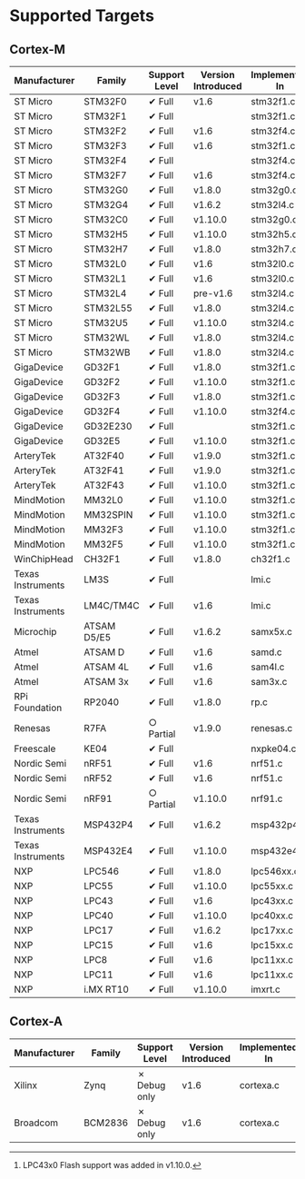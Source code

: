 # Supported Targets

## Cortex-M

| Manufacturer      | Family      | Support Level | Version Introduced | Implemented In | Notes
|-------------------|-------------|---------------|--------------------|----------------|------
| ST Micro          | STM32F0     | ✔ Full        | v1.6               | stm32f1.c      |
| ST Micro          | STM32F1     | ✔ Full        |                    | stm32f1.c      |
| ST Micro          | STM32F2     | ✔ Full        | v1.6               | stm32f4.c      |
| ST Micro          | STM32F3     | ✔ Full        | v1.6               | stm32f1.c      |
| ST Micro          | STM32F4     | ✔ Full        |                    | stm32f4.c      |
| ST Micro          | STM32F7     | ✔ Full        | v1.6               | stm32f4.c      |
| ST Micro          | STM32G0     | ✔ Full        | v1.8.0             | stm32g0.c      |
| ST Micro          | STM32G4     | ✔ Full        | v1.6.2             | stm32l4.c      |
| ST Micro          | STM32C0     | ✔ Full        | v1.10.0            | stm32g0.c      |
| ST Micro          | STM32H5     | ✔ Full        | v1.10.0            | stm32h5.c      |
| ST Micro          | STM32H7     | ✔ Full        | v1.8.0             | stm32h7.c      |
| ST Micro          | STM32L0     | ✔ Full        | v1.6               | stm32l0.c      |
| ST Micro          | STM32L1     | ✔ Full        | v1.6               | stm32l0.c      |
| ST Micro          | STM32L4     | ✔ Full        | pre-v1.6           | stm32l4.c      |
| ST Micro          | STM32L55    | ✔ Full        | v1.8.0             | stm32l4.c      |
| ST Micro          | STM32U5     | ✔ Full        | v1.10.0            | stm32l4.c      |
| ST Micro          | STM32WL     | ✔ Full        | v1.8.0             | stm32l4.c      |
| ST Micro          | STM32WB     | ✔ Full        | v1.8.0             | stm32l4.c      |
| GigaDevice        | GD32F1      | ✔ Full        | v1.8.0             | stm32f1.c      |
| GigaDevice        | GD32F2      | ✔ Full        | v1.10.0            | stm32f1.c      |
| GigaDevice        | GD32F3      | ✔ Full        | v1.8.0             | stm32f1.c      |
| GigaDevice        | GD32F4      | ✔ Full        | v1.10.0            | stm32f4.c      |
| GigaDevice        | GD32E230    | ✔ Full        |                    | stm32f1.c      |
| GigaDevice        | GD32E5      | ✔ Full        | v1.10.0            | stm32f1.c      |
| ArteryTek         | AT32F40     | ✔ Full        | v1.9.0             | stm32f1.c      |
| ArteryTek         | AT32F41     | ✔ Full        | v1.9.0             | stm32f1.c      |
| ArteryTek         | AT32F43     | ✔ Full        | v1.10.0            | stm32f1.c      |
| MindMotion        | MM32L0      | ✔ Full        | v1.10.0            | stm32f1.c      |
| MindMotion        | MM32SPIN    | ✔ Full        | v1.10.0            | stm32f1.c      |
| MindMotion        | MM32F3      | ✔ Full        | v1.10.0            | stm32f1.c      |
| MindMotion        | MM32F5      | ✔ Full        | v1.10.0            | stm32f1.c      |
| WinChipHead       | CH32F1      | ✔ Full        | v1.8.0             | ch32f1.c       |
| Texas Instruments | LM3S        | ✔ Full        |                    | lmi.c          |
| Texas Instruments | LM4C/TM4C   | ✔ Full        | v1.6               | lmi.c          |
| Microchip         | ATSAM D5/E5 | ✔ Full        | v1.6.2             | samx5x.c       |
| Atmel             | ATSAM D     | ✔ Full        | v1.6               | samd.c         |
| Atmel             | ATSAM 4L    | ✔ Full        | v1.6               | sam4l.c        |
| Atmel             | ATSAM 3x    | ✔ Full        | v1.6               | sam3x.c        |
| RPi Foundation    | RP2040      | ✔ Full        | v1.8.0             | rp.c           |
| Renesas           | R7FA        | ○ Partial     | v1.9.0             | renesas.c      |
| Freescale         | KE04        | ✔ Full        |                    | nxpke04.c      |
| Nordic Semi       | nRF51       | ✔ Full        | v1.6               | nrf51.c        |
| Nordic Semi       | nRF52       | ✔ Full        | v1.6               | nrf51.c        |
| Nordic Semi       | nRF91       | ○ Partial     | v1.10.0            | nrf91.c        |
| Texas Instruments | MSP432P4    | ✔ Full        | v1.6.2             | msp432p4.c     |
| Texas Instruments | MSP432E4    | ✔ Full        | v1.10.0            | msp432e4.c     |
| NXP               | LPC546      | ✔ Full        | v1.8.0             | lpc546xx.c     |
| NXP               | LPC55       | ✔ Full        | v1.10.0            | lpc55xx.c      |
| NXP               | LPC43       | ✔ Full        | v1.6               | lpc43xx.c      | [^1]
| NXP               | LPC40       | ✔ Full        | v1.10.0            | lpc40xx.c      |
| NXP               | LPC17       | ✔ Full        | v1.6.2             | lpc17xx.c      |
| NXP               | LPC15       | ✔ Full        | v1.6               | lpc15xx.c      |
| NXP               | LPC8        | ✔ Full        | v1.6               | lpc11xx.c      |
| NXP               | LPC11       | ✔ Full        | v1.6               | lpc11xx.c      |
| NXP               | i.MX RT10   | ✔ Full        | v1.10.0            | imxrt.c        |

[^1]: LPC43x0 Flash support was added in v1.10.0.

## Cortex-A

| Manufacturer      | Family      | Support Level | Version Introduced | Implemented In | Notes
|-------------------|-------------|---------------|--------------------|----------------|------
| Xilinx            | Zynq        | ✗ Debug only  | v1.6               | cortexa.c      |
| Broadcom          | BCM2836     | ✗ Debug only  | v1.6               | cortexa.c      |

